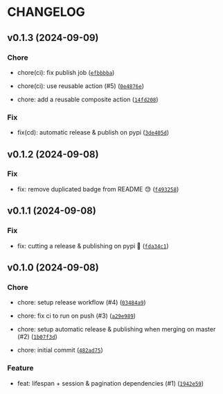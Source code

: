 # CHANGELOG

## v0.1.3 (2024-09-09)

### Chore

* chore(ci): fix publish job ([`efbbbba`](https://github.com/hadrien/fastapi-async-sqla/commit/efbbbba27f3f957713ca27b955ab41f7ad09d3f8))

* chore(ci): use reusable action (#5) ([`0e4876e`](https://github.com/hadrien/fastapi-async-sqla/commit/0e4876e136548c75a4fec6f669b1c4eec6ea775d))

* chore: add a reusable composite action ([`14fd208`](https://github.com/hadrien/fastapi-async-sqla/commit/14fd2081c2df8b8dcdd01d2bf718ad24f9e1f097))

### Fix

* fix(cd): automatic release &amp; publish on pypi ([`3de405d`](https://github.com/hadrien/fastapi-async-sqla/commit/3de405d758365286313bc5d94385b291f35c168c))

## v0.1.2 (2024-09-08)

### Fix

* fix: remove duplicated badge from README 😓 ([`f493258`](https://github.com/hadrien/fastapi-async-sqla/commit/f493258c1d62536a5664c41b53fd444f51ed6415))

## v0.1.1 (2024-09-08)

### Fix

* fix: cutting a release &amp; publishing on pypi 🐍 ([`fda34c1`](https://github.com/hadrien/fastapi-async-sqla/commit/fda34c16991f6104e93a113e3247a424c87575a0))

## v0.1.0 (2024-09-08)

### Chore

* chore: setup release workflow (#4) ([`03484a9`](https://github.com/hadrien/fastapi-async-sqla/commit/03484a9c06dbb3edd5847bf9edc54269f9e20e52))

* chore: fix ci to run on push (#3) ([`a29e989`](https://github.com/hadrien/fastapi-async-sqla/commit/a29e989375db7847e621d3a26e8ac2de30692a6f))

* chore: setup automatic release &amp; publishing when merging on master (#2) ([`1b07f3d`](https://github.com/hadrien/fastapi-async-sqla/commit/1b07f3dd88925764c4fb797ab2f6e5a5d427501c))

* chore: initial commit ([`482ad75`](https://github.com/hadrien/fastapi-async-sqla/commit/482ad752ce04dd7b8d0acd37d5c1035bb82ee2eb))

### Feature

* feat: lifespan + session &amp; pagination dependencies (#1) ([`1942e59`](https://github.com/hadrien/fastapi-async-sqla/commit/1942e59a13f6457c781ccca512c8d97e79603f7e))
